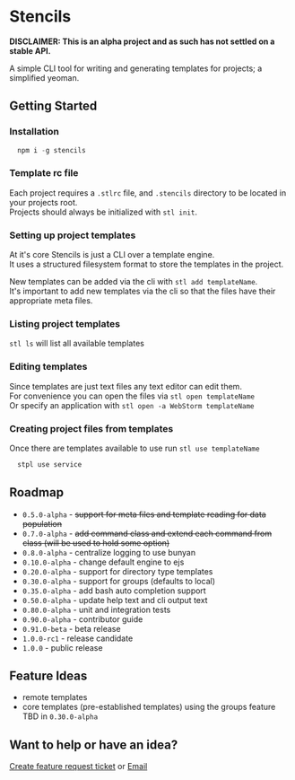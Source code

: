 Stencils
=============

**DISCLAIMER:  This is an alpha project and as such has not settled on a stable API.<br/>**

A simple CLI tool for writing and generating templates for projects; a simplified yeoman.

## Getting Started

### Installation

```javascript
  npm i -g stencils
```

### Template rc file

Each project requires a `.stlrc` file, and `.stencils` directory to be located in your projects root.</br>
Projects should always be initialized with `stl init`.

### Setting up project templates
   
At it's core Stencils is just a CLI over a template engine.<br/>
It uses a structured filesystem format to store the templates in the project.

New templates can be added via the cli with `stl add templateName`.<br/>
It's important to add new templates via the cli so that the files have their appropriate meta files.
 
### Listing project templates 

`stl ls` will list all available templates

### Editing templates

Since templates are just text files any text editor can edit them.<br/>
For convenience you can open the files via `stl open templateName`<br/> 
Or specify an application with `stl open -a WebStorm templateName`
 
### Creating project files from templates

Once there are templates available to use run `stl use templateName`

```bash
  stpl use service
```

## Roadmap

* `0.5.0-alpha`   - ~~support for meta files and template reading for data population~~
* `0.7.0-alpha`   - ~~add command class and extend each command from class (will be used to hold some option)~~
* `0.8.0-alpha`   - centralize logging to use bunyan
* `0.10.0-alpha`  - change default engine to ejs
* `0.20.0-alpha`  - support for directory type templates
* `0.30.0-alpha`  - support for groups (defaults to local)
* `0.35.0-alpha`  - add bash auto completion support
* `0.50.0-alpha`  - update help text and cli output text
* `0.80.0-alpha`  - unit and integration tests
* `0.90.0-alpha`  - contributor guide
* `0.91.0-beta`   - beta release
* `1.0.0-rc1`     - release candidate
* `1.0.0`         - public release

## Feature Ideas

* remote templates
* core templates (pre-established templates) using the groups feature TBD in `0.30.0-alpha`

## Want to help or have an idea?<br/>
[Create feature request ticket](https://github.com/JustinBeaudry/stencils/issues/new?labels=feature%20request)
or
[Email](beaudry.justin@gmail.com)